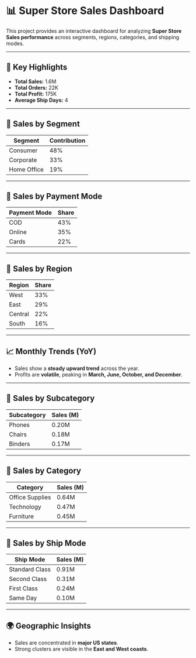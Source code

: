 # 📊 Super Store Sales Dashboard  

This project provides an interactive dashboard for analyzing **Super Store Sales performance** across segments, regions, categories, and shipping modes.  

---

## 🚀 Key Highlights  
- **Total Sales:** 1.6M  
- **Total Orders:** 22K  
- **Total Profit:** 175K  
- **Average Ship Days:** 4  

---

## 🔹 Sales by Segment  
| Segment       | Contribution |
|---------------|--------------|
| Consumer      | 48%          |
| Corporate     | 33%          |
| Home Office   | 19%          |

---

## 🔹 Sales by Payment Mode  
| Payment Mode | Share |
|--------------|-------|
| COD          | 43%   |
| Online       | 35%   |
| Cards        | 22%   |

---

## 🔹 Sales by Region  
| Region  | Share |
|---------|-------|
| West    | 33%   |
| East    | 29%   |
| Central | 22%   |
| South   | 16%   |

---

## 📈 Monthly Trends (YoY)  
- Sales show a **steady upward trend** across the year.  
- Profits are **volatile**, peaking in **March, June, October, and December**.  

---

## 🔹 Sales by Subcategory  
| Subcategory | Sales (M) |
|-------------|-----------|
| Phones      | 0.20M     |
| Chairs      | 0.18M     |
| Binders     | 0.17M     |

---

## 🔹 Sales by Category  
| Category       | Sales (M) |
|----------------|-----------|
| Office Supplies| 0.64M     |
| Technology     | 0.47M     |
| Furniture      | 0.45M     |

---

## 🔹 Sales by Ship Mode  
| Ship Mode      | Sales (M) |
|----------------|-----------|
| Standard Class | 0.91M     |
| Second Class   | 0.31M     |
| First Class    | 0.24M     |
| Same Day       | 0.10M     |

---

## 🌍 Geographic Insights  
- Sales are concentrated in **major US states**.  
- Strong clusters are visible in the **East and West coasts**.  


